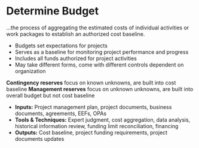 # Determine Budget

…the process of aggregating the estimated costs of individual activities or work packages to establish an authorized cost baseline. 

- Budgets set expectations for projects 
- Serves as a baseline for monitoring project performance and progress 
- Includes all funds authorized for project activities 
- May take different forms, come with different controls dependent on organization 

**Contingency reserves** focus on known unknowns, are built into cost baseline 
**Management reserves** focus on unknown unknowns, are built into overall budget but not cost baseline 

- **Inputs:** Project management plan, project documents, business documents, agreements, EEFs, OPAs 
- **Tools & Techniques:** Expert judgment, cost aggregation, data analysis, historical information review, funding limit reconciliation, financing 
- **Outputs:** Cost baseline, project funding requirements, project documents updates 